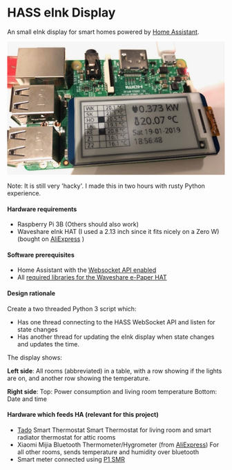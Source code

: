 HASS eInk Display
=================

An small eInk display for smart homes powered by [Home Assistant](https://www.home-assistant.io/).

![Photo of eInk display](/media/hat_on_pi.jpg)

Note: It is still very 'hacky'. I made this in two hours with rusty Python experience.

#### Hardware requirements
- Raspberry Pi 3B (Others should also work)
- Waveshare eInk HAT (I used a 2.13 inch since it fits nicely on a Zero W) (bought on [AliExpress]( https://nl.aliexpress.com/item/212x104-2-13inch-E-Ink-display-HAT-for-Raspberry-Pi-Red-black-white-three-color-SPI/32829497666.html)
)

#### Software prerequisites
- Home Assistant with the [Websocket API enabled](https://developers.home-assistant.io/docs/en/external_api_websocket.html)
- All [required libraries for the Waveshare e-Paper HAT](https://www.waveshare.com/wiki/2.13inch_e-Paper_HAT#Working_with_Raspberry_Pi)

#### Design rationale
Create a two threaded Python 3 script which:
- Has one thread connecting to the HASS WebSocket API and listen for state changes
- Has another thread for updating the eInk display when state changes and updates the time.

The display shows:

__Left side__:
All rooms (abbreviated) in a table, with a row showing if the lights are on, and another row showing the temperature.

__Right side__:
Top: Power consumption and living room temperature
Bottom: Date and time

#### Hardware which feeds HA (relevant for this project)
- [Tado](https://www.tado.com/) Smart Thermostat 
Smart Thermostat for living room and smart radiator thermostat for attic rooms
- Xiaomi Mijia Bluetooth Thermometer/Hygrometer (from [AliExpress](https://nl.aliexpress.com/item/Xiaomi-Mijia-Bluetooth-Hygrothermograph-Hoge-Gevoelige-Hygrometer-Thermometer-Lcd-scherm-Smart-Home-Temperatuur-Vochtigheid-Sensor/32846083629.html)) 
For all other rooms, sends temperature and humidity over bluetooth
- Smart meter connected using [P1 SMR](https://www.home-assistant.io/components/sensor.dsmr/)


